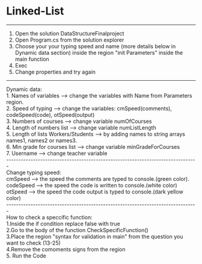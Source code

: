# Linked-List
 -------------------------------------------------------------------------------
1. Open the solution DataStructureFinalproject
2. Open Program.cs from the solution explorer<br />
3. Choose your your typing speed and name (more details below in Dynamic data section) inside the region "init Parameters" inside the main function<br />
4. Exec<br />
5. Change properties and try again<br />
 -------------------------------------------------------------------------------
Dynamic data:<br />
            1. Names of variables --> change the variables with Name from Parameters region.<br />
            2. Speed of typing --> change the variables: cmSpeed(comments), codeSpeed(code), otSpeed(output)<br />
            3. Numbers of courses --> change variable numOfCourses<br />
            4. Length of numbers list --> change variable numListLength<br />
            5. Length of lists Workers/Students --> by adding names to string arrays names1, names2 or names3.<br />
            6. Min grade for courses list --> change variable minGradeForCourses<br />
            7. Username --> change teacher variable<br />
            -------------------------------------------------------------------------------<br />
            Change typing speed:<br />
             cmSpeed --> the speed the comments are typed to console.(green color).<br />
             codeSpeed --> the speed the code is written to console.(white color)<br />
             otSpeed  --> the speed the code output is typed to console.(dark yellow color)<br />
              -------------------------------------------------------------------------------<br />
            How to check a speccific function:<br />
            1.Inside the if condition replace false with true<br />
            2.Go to the body of the function CheckSpecificFunction()<br />
            3.Place the region "syntax for validation in main" from the question you want to check (13-25)<br />
            4.Remove the comoments signs from the region<br />
            5. Run the Code<br />
         
